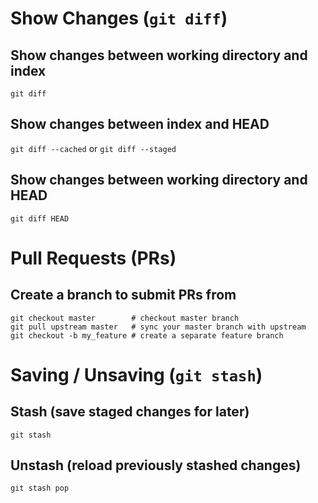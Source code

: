 
# Show Changes (`git diff`)
## Show changes between working directory and index
`git diff`

## Show changes between index and HEAD
`git diff --cached`
or
`git diff --staged`

## Show changes between working directory and HEAD
`git diff HEAD`

# Pull Requests (PRs)
## Create a branch to submit PRs from
```
git checkout master        # checkout master branch 
git pull upstream master   # sync your master branch with upstream
git checkout -b my_feature # create a separate feature branch
```

# Saving / Unsaving (`git stash`)
## Stash (save staged changes for later)
`git stash`

## Unstash (reload previously stashed changes)
`git stash pop`

